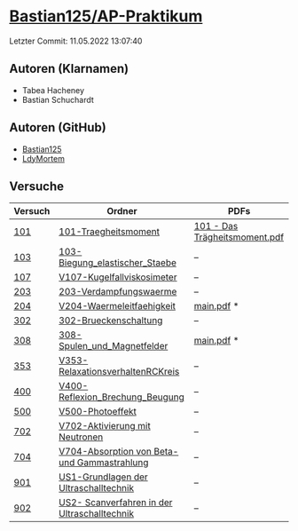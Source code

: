 # [Bastian125/AP-Praktikum](https://github.com/Bastian125/AP-Praktikum)

Letzter Commit: 11.05.2022 13:07:40

## Autoren (Klarnamen)
- Tabea Hacheney
- Bastian Schuchardt

## Autoren (GitHub)
- [Bastian125](https://github.com/Bastian125)
- [LdyMortem](https://github.com/LdyMortem)

## Versuche

|        Versuch         |                                                                          Ordner                                                                           |                                                                                         PDFs                                                                                         |
|------------------------|-----------------------------------------------------------------------------------------------------------------------------------------------------------|--------------------------------------------------------------------------------------------------------------------------------------------------------------------------------------|
|[101](../../versuch/101)|[101-Traegheitsmoment](https://github.com/Bastian125/AP-Praktikum/tree/master/101-Traegheitsmoment)                                                        |[101 - Das Trägheitsmoment.pdf](https://docs.google.com/viewer?url=https://raw.githubusercontent.com/Bastian125/AP-Praktikum/master/Versuche/101%20-%20Das%20Tr%C3%A4gheitsmoment.pdf)|
|[103](../../versuch/103)|[103-Biegung_elastischer_Staebe](https://github.com/Bastian125/AP-Praktikum/tree/master/103-Biegung_elastischer_Staebe)                                    |–                                                                                                                                                                                     |
|[107](../../versuch/107)|[V107-Kugelfallviskosimeter](https://github.com/Bastian125/AP-Praktikum/tree/master/V107-Kugelfallviskosimeter)                                            |–                                                                                                                                                                                     |
|[203](../../versuch/203)|[203-Verdampfungswaerme](https://github.com/Bastian125/AP-Praktikum/tree/master/203-Verdampfungswaerme)                                                    |–                                                                                                                                                                                     |
|[204](../../versuch/204)|[V204-Waermeleitfaehigkeit](https://github.com/Bastian125/AP-Praktikum/tree/master/V204-Waermeleitfaehigkeit)                                              |[main.pdf](https://docs.google.com/viewer?url=https://raw.githubusercontent.com/NicoWeio/awesome-ap-pdfs/main/Bastian125%E2%88%95AP-Praktikum/204/main.pdf) \*                        |
|[302](../../versuch/302)|[302-Brueckenschaltung](https://github.com/Bastian125/AP-Praktikum/tree/master/302-Brueckenschaltung)                                                      |–                                                                                                                                                                                     |
|[308](../../versuch/308)|[308-Spulen_und_Magnetfelder](https://github.com/Bastian125/AP-Praktikum/tree/master/308-Spulen_und_Magnetfelder)                                          |[main.pdf](https://docs.google.com/viewer?url=https://raw.githubusercontent.com/NicoWeio/awesome-ap-pdfs/main/Bastian125%E2%88%95AP-Praktikum/308/main.pdf) \*                        |
|[353](../../versuch/353)|[V353-RelaxationsverhaltenRCKreis](https://github.com/Bastian125/AP-Praktikum/tree/master/V353-RelaxationsverhaltenRCKreis)                                |–                                                                                                                                                                                     |
|[400](../../versuch/400)|[V400-Reflexion_Brechung_Beugung](https://github.com/Bastian125/AP-Praktikum/tree/master/V400-Reflexion_Brechung_Beugung)                                  |–                                                                                                                                                                                     |
|[500](../../versuch/500)|[V500-Photoeffekt](https://github.com/Bastian125/AP-Praktikum/tree/master/V500-Photoeffekt)                                                                |–                                                                                                                                                                                     |
|[702](../../versuch/702)|[V702-Aktivierung mit Neutronen](https://github.com/Bastian125/AP-Praktikum/tree/master/V702-Aktivierung%20mit%20Neutronen)                                |–                                                                                                                                                                                     |
|[704](../../versuch/704)|[V704-Absorption von Beta- und Gammastrahlung](https://github.com/Bastian125/AP-Praktikum/tree/master/V704-Absorption%20von%20Beta-%20und%20Gammastrahlung)|–                                                                                                                                                                                     |
|[901](../../versuch/901)|[US1-Grundlagen der Ultraschalltechnik](https://github.com/Bastian125/AP-Praktikum/tree/master/US1-Grundlagen%20der%20Ultraschalltechnik)                  |–                                                                                                                                                                                     |
|[902](../../versuch/902)|[US2- Scanverfahren in der Ultraschalltechnik](https://github.com/Bastian125/AP-Praktikum/tree/master/US2-%20Scanverfahren%20in%20der%20Ultraschalltechnik)|–                                                                                                                                                                                     |
